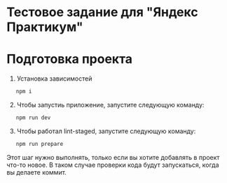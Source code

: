 # Тестовое задание для "Яндекс Практикум"

# Подготовка проекта

1. Установка зависимостей

```bash
   npm i
```

2. Чтобы запустиь приложениe, запустите следующую команду:

```bash
   npm run dev
```

3. Чтобы работал lint-staged, запустите следующую команду:

```bash
   npm run prepare
```

Этот шаг нужно выполнять, только если вы хотите добавлять в проект что-то новое.
В таком случае проверки кода будут запускаться, когда вы делаете коммит.
